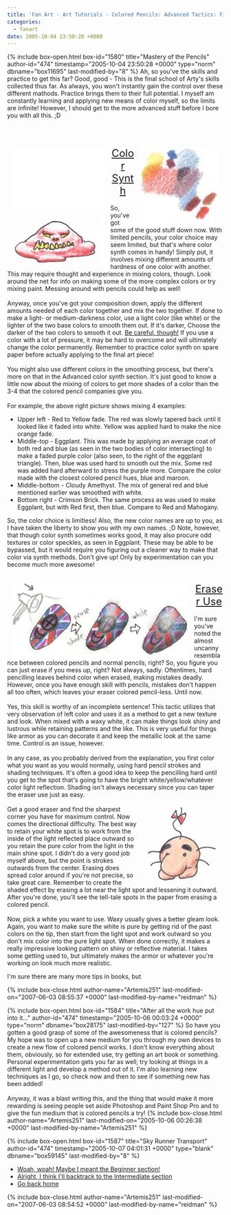 ```yaml
---
title: 'Fan Art - Art Tutorials - Colored Pencils: Advanced Tactics: Final Fantasy'
categories:
  - fanart
date: 2005-10-04 23:50:28 +0000
---
```

{% include box-open.html box-id="1580" title="Mastery of the Pencils" author-id="474" timestamp="2005-10-04 23:50:28 +0000" type="norm" dbname="box11695" last-modified-by="8" %}
Ah, so you've the skills and practice to get this far?  Good, good - This is the final school of Arty's skills collected thus far.  As always, you won't instantly gain the control over these different mathods.  Practice brings them to their full potential.  I myself am constantly learning and applying new means of color myself, so the limits are infinite!  However, I should get to the more advanced stuff before I bore you with all this.  ;D<br /><br /><br /><br />

<img src="acolorsynth.gif" border="0" hspace="13" align="left" alt="Mr.Do-it-yourself-BBQ" target="_blank">
<img src="colrosynth.JPG" border="0" hspace="13" align="right" alt="THE COLORS, DUKE!  THE COLORS!" target="_blank">
<center><font size="5"><u>Color Synth</u></font></center><br />
So, you've got some of the good stuff down now.  With limited pencils, your color choice may seem limited, but that's where color synth comes in handy!  Simply put, it involves mixing different amounts of hardness of one color with another.  This may require thought and experience in mixing colors, though.  Look around the net for info on making some of the more complex colors or try mixing paint.  Messing around with pencils could help as well!<br /><br />
Anyway, once you've got your composition down, apply the different amounts needed of each color together and mix the two together.  If done to make a light- or medium-darkness color, use a light color (like white) or the lighter of the two base colors to smooth them out.  If it's darker, Choose the darker of the two colors to smooth it out.  <u>Be careful, though!</u>  If you use a color with a lot of pressure, it may be hard to overcome and will ultimately change the color permanently.  Remember to practice color synth on spare paper before actually applying to the final art piece!<br /><br />You might also use different colors in the smoothing process, but there's more on that in the Advanced color synth section.  It's just good to know a little now about the mixing of colors to get more shades of a color than the 3-4 that the colored pencil companies give you.<br /><br />
For example, the above right picture shows mixing 4 examples:
<ul><li>Upper left - Red to Yellow fade.  The red was slowly tapered back until it looked like it faded into white.  Yellow was applied hard to make the nice orange fade.</li>
<li>Middle-top - Eggplant.  This was made by applying an average coat of both red and blue (as seen in the two bodies of color intersecting) to make a faded purple color (also seen, to the right of the eggplant triangle).  Then, blue was used hard to smooth out the mix.  Some red was added hard afterward to stress the purple more.  Compare the color made with the closest colored pencil hues, blue and maroon.</li>
<li>Middle-bottom - Cloudy Amethyst.  The mix of general red and blue mentioned earlier was smoothed with white.</li>
<li>Bottom right - Crimson Brick.  The same process as was used to make Eggplant, but with Red first, then blue.  Compare to Red and Mahogany.</li>
</ul>
So, the color choice is limitless!  Also, the new color names are up to you, as I have taken the liberty to show you with my own names.  ;D  Note, however, that though color synth sometimes works good, it may also procure odd textures or color speckles, as seen in Eggplant.  These may be able to be bypassed, but it would require you figuring out a cleaner way to make that color via synth methods.  Don't give up!  Only by experimentation can you become much more awesome!</img></img><br /><br /><br />

<img src="eraser.JPG" border="0" hspace="13" align="left" alt="Gaia rock" target="_blank">
<center><font size="5"><u>Eraser Use</u></font></center><br />I'm sure you've noted the almost uncanny resemblance between colored pencils and normal pencils, right?  So, you figure you can just erase if you mess up, right?  Not always, sadly.  Oftentimes, hard pencilling leaves behind color when erased, making mistakes deadly.  However, once you have enough skill with pencils, mistakes don't happen all too often, which leaves your eraser colored pencil-less.  Until now.<br /><br />
Yes, this skill is worthy of an incomplete sentence!  This tactic utilizes that very observation of left color and uses it as a method to get a new texture and look.  When mixed with a waxy white, it can make things look shiny and lustrous while retaining patterns and the like.  This is very useful for things like armor as you can decorate it and keep the metallic look at the same time.  Control is an issue, however.<br /><br />
In any case, as you probably derived from the explanation, you first color what you want as you would normally, using hard pencil strokes and shading techniques.  It's often a good idea to keep the pencilling hard until you get to the spot that's going to have the bright white/yellow/whatever color light reflection.  Shading isn't always necessary since you can taper the eraser use just as easy.<br /><br />
<img src="eraser.gif" border="0" hspace="13" align="right" alt="Boing?" target="_blank">
Get a good eraser and find the sharpest corner you have for maximum control.  Now comes the directional difficulty.  The best way to retain your white spot is to work from the inside of the light reflected place outward so you retain the pure color from the light in the main shine spot.  I didn't do a very good job myself above, but the point is strokes outwards from the center.  Erasing does spread color around if you're not precise, so take great care.  Remember to create the shaded effect by erasing a lot near the light spot and lessening it outward.  After you're done, you'll see the tell-tale spots in the paper from erasing a colored pencil.<br /><br />
Now, pick a white you want to use.  Waxy usually gives a better gleam look.  Again, you want to make sure the white is pure by getting rid of the past colors on the tip, then start from the light spot and work outward so you don't mix color into the pure light spot.  When done correctly, it makes a really impressive looking pattern on shiny or reflective material.  I takes some getting used to, but ultimately makes the armor or whatever you're working on look much more realistic.




</img></img>

I'm sure there are many more tips in books, but




 
{% include box-close.html author-name="Artemis251" last-modified-on="2007-06-03 08:55:37 +0000" last-modified-by-name="reidman" %}

{% include box-open.html box-id="1584" title="After all the work hue put into it..." author-id="474" timestamp="2005-10-06 00:03:24 +0000" type="norm" dbname="box28175" last-modified-by="127" %}
So have you gotten a good grasp of some of the awesomeness that is colored pencils?  My hope was to open up a new medium for you through my own devices to create a new flow of colored pencil works.  I don't know everything about them, obviously, so for extended use, try getting an art book or something.  Personal experimentation gets you far as well; try looking at things in a different light and develop a method out of it.  I'm also learning new techniques as I go, so check now and then to see if something new has been added!<br /><br />
Anyway, it was a blast writing this, and the thing that would make it more rewarding is seeing people set aside Photoshop and Paint Shop Pro and to give the fun medium that is colored pencils a try!
{% include box-close.html author-name="Artemis251" last-modified-on="2005-10-06 00:26:38 +0000" last-modified-by-name="Artemis251" %}

{% include box-open.html box-id="1587" title="Sky Runner Transport" author-id="474" timestamp="2005-10-07 04:01:31 +0000" type="blank" dbname="box59145" last-modified-by="8" %}
<ul>
<li><a href="http://starmen.net/fanart/tutorials/artemis251/begin.php">Woah, woah! Maybe I meant the Beginner section! </a></li>
<li><a href="http://starmen.net/fanart/tutorials/artemis251/inter.php">Alright, I think I'll backtrack to the Intermediate section</a></li>
<li><a href="http://starmen.net/fanart/tutorials/artemis251/">Go back home</a></li>
</ul>
{% include box-close.html author-name="Artemis251" last-modified-on="2007-06-03 08:54:52 +0000" last-modified-by-name="reidman" %}
